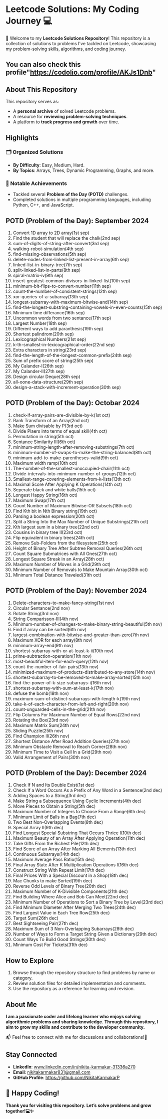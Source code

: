 # Leetcode Solutions: My Coding Journey 💻

🚀 Welcome to my **Leetcode Solutions Repository**! This repository is a collection of solutions to problems I've tackled on Leetcode, showcasing my problem-solving skills, algorithms, and coding journey.

## You can also check this profile"https://codolio.com/profile/AKJs1Dnb"

## About This Repository  

This repository serves as:  
- A **personal archive** of solved Leetcode problems.  
- A resource for **reviewing problem-solving techniques**.  
- A platform to **track progress and growth** over time.  

## Highlights  

### 🗂️ Organized Solutions  
- **By Difficulty**: Easy, Medium, Hard.  
- **By Topics**: Arrays, Trees, Dynamic Programming, Graphs, and more.  

### 🌟 Notable Achievements  
- Tackled several **Problem of the Day (POTD)** challenges.  
- Completed solutions in multiple programming languages, including Python, C++, and JavaScript.  

## POTD (Problem of the Day): September 2024
1. Convert 1D array to 2D array(1st sep)
2. Find the student that will replace the chalk(2nd sep)
3. sum-of-digits-of-string-after-convert(3rd sep)
4. walking-robot-simulation(4th sep)
5. find-missing-observations(5th sep)
6. delete-nodes-from-linked-list-present-in-array(6th sep)
7. linked-list-in-binary-tree(7th sep)
8. split-linked-list-in-parts(8th sep)
9. spiral-matrix-iv(9th sep)
10. insert-greatest-common-divisors-in-linked-list(10th sep)
11. minimum-bit-flips-to-convert-number(11th sep)
12. count-the-number-of-consistent-strings(12th sep)
13. xor-queries-of-a-subarray(13th sep)
14. longest-subarray-with-maximum-bitwise-and(14th sep)
15. find-the-longest-substring-containing-vowels-in-even-counts(15th sep)
16. Minimum time differance(16th sep)
17. Uncommon words from two sentance(17th sep)
18. Largest Number(18th sep)
19. Different ways to add paranthesis(19th sep)
20. Shortest palindrom(20th sep)
21. Lexicographical Numbers(21st sep)
22. k-th-smallest-in-lexicographical-order(22nd sep)
23. Extra characters in string(23rd sep)
24. find-the-length-of-the-longest-common-prefix(24th sep)
25. Sum of prefix score of string(25th sep)
26. My Calander-I(26th sep)
27. My Calander-II(27th sep)
28. Design circular Deque(28th sep)
29. all-oone-data-structure(29th sep)
30. design-a-stack-with-increment-operation(30th sep)

## POTD (Problem of the Day): Octobar 2024
1. check-if-array-pairs-are-divisible-by-k(1st oct)
2. Rank Transform of an Array(2nd oct)
3. Make Sum divisable by P(3rd oct)
4. Divide Plaers into terms of equal skill(4th oct)
5. Permutation in string(5th oct)
6. Sentance Similarity III(6th oct)
7. minimum-string-length-after-removing-substrings(7th oct)
8. minimum-number-of-swaps-to-make-the-string-balanced(8th oct)
9. minimum-add-to-make-parentheses-valid(9th oct)
10. Maximum width ramp(10th oct)
11. The-number-of-the-smallest-unoccupied-chair(11th oct)
12. Divide-intervals-into-minimum-number-of-groups(12th oct)
13. Smallest-range-covering-elements-from-k-lists(13th oct)
14. Maximal Score After Applying K Operations(14th oct)
15. Seperate black and white balls(15th oct)
16. Longest Happy String(16th oct)
17. Maximum Swap(17th oct)
18. Count Number of Maximum Bitwise-OR Subsets(18th oct)
19. Find Kth bit in Nth Binary string(19th oct)
20. Parsing a boolean expression(20th oct)
21. Split a String Into the Max Number of Unique Substrings(21th oct)
22. Kth largest sum in a binary tree(22nd oct)
23. Cousins in binary tree II(23rd oct)
24. Flip equivalent in binary trees(24th oct)
25. Remove Sub-Folders from the filesystem(25th oct)
26. Height of Binary Tree After Subtree Removal Queries(26th oct)
27. Count Square Submatrices with All Ones(27th oct)
28. Longest Square Streak in an Array(28th oct)
29. Maximum Number of Moves in a Grid(29th oct)
30. Minimum Number of Removals to Make Mountain Array(30th oct)
31. Minimum Total Distance Traveled(31th oct)

## POTD (Problem of the Day): November 2024
1. Delete-characters-to-make-fancy-string(1st nov)
2. Circular Sentance(2nd nov)
3. Rotate String(3rd nov)
4. String Comparisson-III(4th nov)
5. Minimum-number-of-changes-to-make-binary-string-beautiful(5th nov)
6. Find if array can be sorted(6th nov)
7. largest-combination-with-bitwise-and-greater-than-zero(7th nov)
8. Maximum XOR for each array(8th nov)
9. minimum-array-end(9th nov)
10. shortest-subarray-with-or-at-least-k-ii(10th nov)
11. prime-subtraction-operation(11th nov)
12. most-beautiful-item-for-each-query(12th nov)
13. count-the-number-of-fair-pairs(13th nov)
14. minimized-maximum-of-products-distributed-to-any-store(14th nov)
15. shortest-subarray-to-be-removed-to-make-array-sorted(15th nov)
16. find-the-power-of-k-size-subarrays-i(16th nov)
17. shortest-subarray-with-sum-at-least-k(17th nov)
18. defuse the bomb(18th nov)
19. maximum-sum-of-distinct-subarrays-with-length-k(19th nov)
20. take-k-of-each-character-from-left-and-right(20th nov)
21. count-unguarded-cells-in-the-grid(21th nov)
22. Flip Columns For Maximum Number of Equal Rows(22nd nov)
23. Rotating the Box(23rd nov)
24. Maximum Matrix Sum(24th nov)
25. Sliding Puzzle(25th nov)
26. Find Champion II(26th nov)
27. Shortest Distance After Road Addition Queries(27th nov)
28. Minimum Obstacle Removal to Reach Corner(28th nov)
29. Minimum Time to Visit a Cell In a Grid(29th nov)
30. Valid Arrangement of Pairs(30th nov)

## POTD (Problem of the Day): December 2024
1. Check If N and Its Double Exist(1st dec)
2. Check If a Word Occurs As a Prefix of Any Word in a Sentence(2nd dec)
3. Adding Spaces to a String(3rd dec)
4. Make String a Subsequence Using Cyclic Increments(4th dec)
5. Move Pieces to Obtain a String(5th dec)
6. Maximum Number of Integers to Choose From a Range(6th dec)
7. Minimum Limit of Balls in a Bag(7th dec)
8. Two Best Non-Overlapping Events(8th dec)
9. Special Array II(9th dec)
10. Find Longest Special Substring That Occurs Thrice I(10th dec)
11. Maximum Beauty of an Array After Applying Operation(11th dec)
12. Take Gifts From the Richest Pile(12th dec)
13. Find Score of an Array After Marking All Elements(13th dec)
14. Continuous Subarrays(14th dec)
15. Maximum Average Pass Ratio(15th dec)
16. Final Array State After K Multiplication Operations I(16th dec)
17. Construct String With Repeat Limit(17th dec)
18. Final Prices With a Special Discount in a Shop(18th dec)
19. Mac Chunks to make Sorted(19th dec)
20. Reverse Odd Levels of Binary Tree(20th dec)
21. Maximum Number of K-Divisible Components(21th dec)
22. Find Building Where Alice and Bob Can Meet(22nd dec)
23. Minimum Number of Operations to Sort a Binary Tree by Level(23rd dec)
24. Find Minimum Diameter After Merging Two Trees(24th dec)
25. Find Largest Value in Each Tree Row(25th dec)
26. Target Sum(26th dec)
27. Best Sightseeing Pair(27th dec)
28. Maximum Sum of 3 Non-Overlapping Subarrays(28th dec)
29. Number of Ways to Form a Target String Given a Dictionary(29th dec)
30. Count Ways To Build Good Strings(30th dec)
31. Minimum Cost For Tickets(31th dec)

## How to Explore  

1. Browse through the repository structure to find problems by name or category.  
2. Review solution files for detailed implementation and comments.  
3. Use the repository as a reference for learning and revision.  

## About Me  

**I am a passionate coder and lifelong learner who enjoys solving algorithmic problems and sharing knowledge. Through this repository, I aim to grow my skills and contribute to the developer community.** 

📬 Feel free to connect with me for discussions and collaborations!🤝

## Stay Connected  

- **LinkedIn**: www.linkedin.com/in/nikita-karmakar-31336a270
- **Email**: nikitakarmakar831@gmail.com 
- **GitHub Profile**: https://github.com/NikitaKarmakarP

## 🎉 Happy Coding!
**Thank you for visiting this repository. Let’s solve problems and grow together!💻✨**
